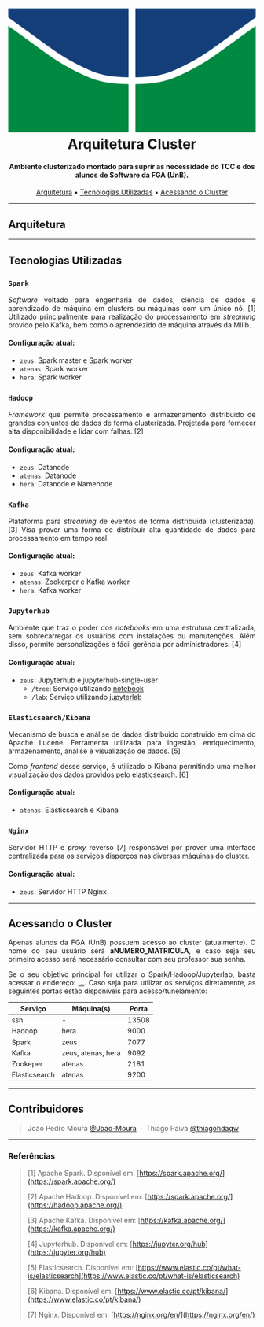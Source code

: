 <h1 align="center">
    <img src="https://github.com/TCCJoaoThiago/cluster/blob/main/nginx/var/www/html/assets/logo.png?raw=true" width="550" height="auto">
    <br>
    Arquitetura Cluster
    <br>
</h1>

<h4 align="center">Ambiente clusterizado montado para suprir as necessidade do TCC e dos alunos de Software da FGA (UnB).</h4>

<p align="center">
  <a href="#arquitetura">Arquitetura</a> •
  <a href="#tecnologias-utilizadas">Tecnologias Utilizadas</a> •
  <a href="#acessando-o-cluster">Acessando o Cluster</a>
</p>

---

## Arquitetura

---

## Tecnologias Utilizadas

### `Spark`

<p align="justify"><i>Software</i> voltado para engenharia de dados, ciência de dados e aprendizado de máquina em clusters ou máquinas com um único nó. [1] Utilizado principalmente para realização do processamento em <i>streaming</i> provido pelo Kafka, bem como o aprendezido de máquina através da Mllib.</p>

#### Configuração atual:
- `zeus`: Spark master e Spark worker
- `atenas`: Spark worker
- `hera`: Spark worker

### `Hadoop`

<p align="justify"><i>Framework</i> que permite processamento e armazenamento distribuido de grandes conjuntos de dados de forma clusterizada. Projetada para fornecer alta disponibilidade e lidar com falhas. [2]</p>

#### Configuração atual:
- `zeus`: Datanode
- `atenas`: Datanode
- `hera`: Datanode e Namenode

### `Kafka`

<p align="justify">Plataforma para <i>streaming</i> de eventos de forma distribuída (clusterizada). [3] Visa prover uma forma de distribuir alta quantidade de dados para processamento em tempo real.</p>

#### Configuração atual:
- `zeus`: Kafka worker
- `atenas`: Zookerper e Kafka worker
- `hera`: Kafka worker

### `Jupyterhub`

<p align="justify">Ambiente que traz o poder dos <i>notebooks</i> em uma estrutura centralizada, sem sobrecarregar os usuários com instalações ou manutenções. Além disso, permite personalizações e fácil gerência por administradores. [4]</p>

#### Configuração atual:
- `zeus`: Jupyterhub e jupyterhub-single-user
  - `/tree`: Serviço utilizando [notebook](https://pypi.org/project/notebook/)
  - `/lab`: Serviço utilizando [jupyterlab](https://pypi.org/project/jupyterlab/)

### `Elasticsearch/Kibana`

<p align="justify">Mecanismo de busca e análise de dados distribuído construido em cima do Apache Lucene. Ferramenta utilizada para ingestão, enriquecimento, armazenamento, análise e visualização de dados. [5]</p>
<p align="justify">Como <i>frontend</i> desse serviço, é utilizado o Kibana permitindo uma melhor visualização dos dados providos pelo elasticsearch. [6]</p>

#### Configuração atual:
- `atenas`: Elasticsearch e Kibana

### `Nginx`

<p align="justify">Servidor HTTP e <i>proxy</i> reverso [7] responsável por prover uma interface centralizada para os serviços disperços nas diversas máquinas do cluster.</p>

#### Configuração atual:
- `zeus`: Servidor HTTP Nginx

---

## Acessando o Cluster

<p align="justify">Apenas alunos da FGA (UnB) possuem acesso ao cluster (atualmente). O nome do seu usuário será <b>aNUMERO_MATRICULA</b>, e caso seja seu primeiro acesso será necessário consultar com seu professor sua senha.</p>
<p align="justify">Se o seu objetivo principal for utilizar o Spark/Hadoop/Jupyterlab, basta acessar o endereço: <a href="">...</a>. Caso seja para utilizar os serviços diretamente, as seguintes portas estão disponíveis para acesso/tunelamento:</p>

|Serviço|Máquina(s)|Porta|
|---|---|---|
|ssh|-|13508|
|Hadoop|hera|9000|
|Spark|zeus|7077|
|Kafka|zeus, atenas, hera|9092|
|Zookeper|atenas|2181|
|Elasticsearch|atenas|9200|

---

## Contribuidores
> João Pedro Moura [@Joao-Moura](https://github.com/Joao-Moura) &nbsp;&middot;&nbsp;
> Thiago Paiva [@thiagohdaqw](https://github.com/thiagohdaqw)

---

### Referências

> [1] Apache Spark. Disponível em: [https://spark.apache.org/](https://spark.apache.org/)
> 
> [2] Apache Hadoop. Disponível em: [https://spark.apache.org/](https://hadoop.apache.org/)
> 
> [3] Apache Kafka. Disponível em: [https://kafka.apache.org/](https://kafka.apache.org/)
> 
> [4] Jupyterhub. Disponível em: [https://jupyter.org/hub](https://jupyter.org/hub)
> 
> [5] Elasticsearch. Disponível em: [https://www.elastic.co/pt/what-is/elasticsearch](https://www.elastic.co/pt/what-is/elasticsearch)
> 
> [6] Kibana. Disponível em: [https://www.elastic.co/pt/kibana/](https://www.elastic.co/pt/kibana/)
> 
> [7] Nginx. Disponível em: [https://nginx.org/en/](https://nginx.org/en/)
